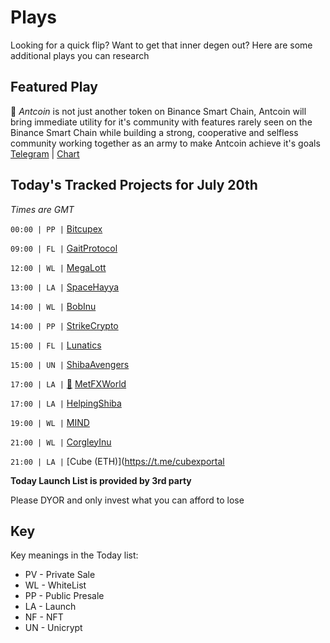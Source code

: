 
# Plays

Looking for a quick flip? Want to get that inner degen out? Here are some additional plays you can research

## Featured Play

🐜 *Antcoin* is not just another token on Binance Smart Chain, Antcoin will bring immediate utility for it's community with features rarely seen on the Binance Smart Chain while building a strong, cooperative and selfless community working together as an army to make Antcoin achieve it's goals
[Telegram](https://t.me/antcoin_official) | [Chart](https://app.nexuscrypto.com/token/bsc/0xa52f0c0A5D0217cEE99faBAE71DbaE98ccFc106E)

## Today's Tracked Projects for July 20th
_Times are GMT_

`00:00 | PP |`  [Bitcupex](https://t.me/bitcupex)

`09:00 | FL |`  [GaitProtocol](https://t.me/GaitProtocol)

`12:00 | WL |`  [MegaLott](https://t.me/MegaLott_Global)

`13:00 | LA |`  [SpaceHayya](https://t.me/SpaceHayya)

`14:00 | WL |`  [BobInu](https://t.me/BobInuOfficial)

`14:00 | PP |`  [StrikeCrypto](https://t.me/strikecryptobsc)

`15:00 | FL |`  [Lunatics](https://t.me/LunaticsTokenOfficial)

`15:00 | UN |`  [ShibaAvengers](https://t.me/shibaavengerchat)

`17:00 | LA |` [📲](https://www.pinksale.finance/launchpad/0xF74B8F139fd76E92030b5Ca785782C68D4db8694?chain=BSC) [MetFXWorld](http://t.me/METFXWORLD)

`17:00 | LA |`  [HelpingShiba](https://t.me/helpingshiba)

`19:00 | WL |`  [MIND](https://t.me/MiNDOfficialbsc)

`21:00 | WL |`  [CorgleyInu](https://t.me/corglyinu)

`21:00 | LA |`  [Cube (ETH)](https://t.me/cubexportal

**Today Launch List is provided by 3rd party**

Please DYOR and only invest what you can afford to lose

## Key
Key meanings in the Today list:

- PV - Private Sale
- WL - WhiteList
- PP - Public Presale
- LA - Launch
- NF - NFT
- UN - Unicrypt